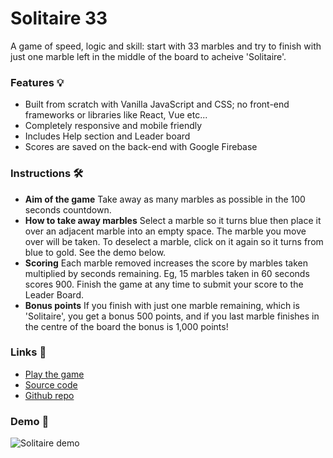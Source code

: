 # Solitaire 33

A game of speed, logic and skill: start with 33 marbles and try to finish with just one marble left in the middle of the board to acheive 'Solitaire'.

### Features 💡
- Built from scratch with Vanilla JavaScript and CSS; no front-end frameworks or libraries like React, Vue etc...
- Completely responsive and mobile friendly
- Includes Help section and Leader board
- Scores are saved on the back-end with Google Firebase

### Instructions 🛠
- **Aim of the game**
Take away as many marbles as possible in the 100 seconds countdown.
- **How to take away marbles**
Select a marble so it turns blue then place it over an adjacent marble into an empty space. The marble you move over will be taken. To deselect a marble, click on it again so it turns from blue to gold. See the demo below.
- **Scoring**
Each marble removed increases the score by marbles taken multiplied by seconds remaining. Eg, 15 marbles taken in 60 seconds scores 900. Finish the game at any time to submit your score to the Leader Board.
- **Bonus points**
If you finish with just one marble remaining, which is 'Solitaire', you get a bonus 500 points, and if you last marble finishes in the centre of the board the bonus is 1,000 points!

### Links 🔗
- [Play the game](https://js-solitaire-33-game.rjlevy.repl.co/)
- [Source code](https://repl.it/@rjlevy/js-solitaire-33-game)
- [Github repo](https://github.com/rolandjlevy/js-solitaire-33-game)

### Demo 🏁
![Solitaire demo](https://github.com/rolandjlevy/js-solitaire-33-game/blob/master/images/solitaire-demo.gif?raw=true "Solitaire demo")
